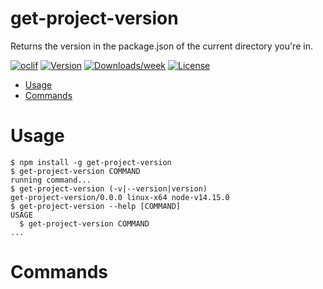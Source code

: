 get-project-version
===================

Returns the version in the package.json of the current directory you&#39;re in.

[![oclif](https://img.shields.io/badge/cli-oclif-brightgreen.svg)](https://oclif.io)
[![Version](https://img.shields.io/npm/v/get-project-version.svg)](https://npmjs.org/package/get-project-version)
[![Downloads/week](https://img.shields.io/npm/dw/get-project-version.svg)](https://npmjs.org/package/get-project-version)
[![License](https://img.shields.io/npm/l/get-project-version.svg)](https://github.com/entrostat/get-project-version/blob/master/package.json)

<!-- toc -->
* [Usage](#usage)
* [Commands](#commands)
<!-- tocstop -->
# Usage
<!-- usage -->
```sh-session
$ npm install -g get-project-version
$ get-project-version COMMAND
running command...
$ get-project-version (-v|--version|version)
get-project-version/0.0.0 linux-x64 node-v14.15.0
$ get-project-version --help [COMMAND]
USAGE
  $ get-project-version COMMAND
...
```
<!-- usagestop -->
# Commands
<!-- commands -->

<!-- commandsstop -->
